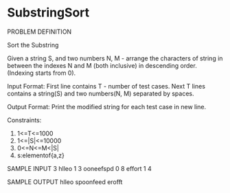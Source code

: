 # SubstringSort
PROBLEM DEFINITION

Sort the Substring

Given a string S, and two numbers N, M - arrange the characters of string in between the indexes N and M (both inclusive) in descending order. (Indexing starts from 0).

Input Format:
First line contains T - number of test cases.
Next T lines contains a string(S) and two numbers(N, M) separated by spaces.

Output Format:
Print the modified string for each test case in new line.

Constraints:
1. 1<=T<=1000
2. 1<=|S|<=10000
3. 0<=N<=M<|S|
4. s:elementof{a,z}
 


SAMPLE INPUT 
3
hlleo 1 3
ooneefspd 0 8
effort 1 4


SAMPLE OUTPUT 
hlleo
spoonfeed
erofft
